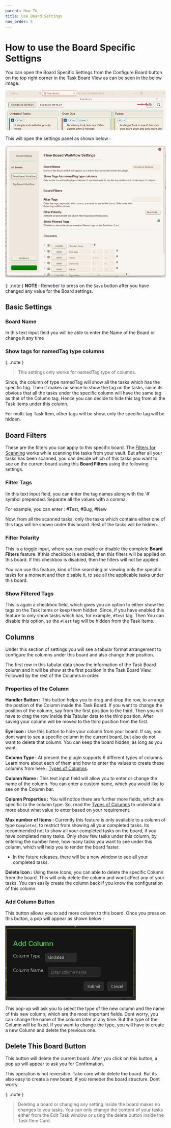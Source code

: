 ```yaml
---
parent: How To
title: Use Board Settings
nav_order: 5
---
```


# How to use the Board Specific Settigns

You can open the Board Specific Settings from the Configure Board button on the top right corner in the Task Board View as can be seen in the below image.

![BoardConfigButton](../../assets/BoardConfigButton.png)

This will open the settings panel as shown below :

![BoardConfigureModal](../../assets/BoardConfigureModal.png)

{: .note }
**NOTE :** Remeber to press on the `Save` button after you have changed any value for the Board settings.

## Basic Settings

### Board Name

In this text input field you will be able to enter the Name of the Board or change it any time

### Show tags for namedTag type columns

{: .note }
> This settings only works for namedTag type of columns.

Since, the column of type namedTag will show all the tasks which has the specific tag. Then it makes no sense to show the tag on the tasks, since its obvious that all the tasks under the specific column will have the same tag as that of the Column tag.
Hence you can decide to hide this tag from all the Task Items under this column.

For multi-tag Task Item, other tags will be show, only the specific tag will be hidden.

## Board Filters

These are the filters you can apply to this specific board. The [Filters for Scanning](../Features/Filters_for_Scanning.md) works while scanning the tasks from your vault. But after all your tasks has been scanned, you can decide which of this tasks you want to see on the current board using this **Board Filters** using the following settings.

### Filter Tags

Iin this text input field, you can enter the tag names along with the '#' symbol prepended. Separate all the values with a comma.

For example, you can enter : #Test, #Bug, #New

Now, from all the scanned tasks, only the tasks which contains either one of this tags will be shown under this board. Rest of the tasks will be hidden.

### Filter Polarity

This is a toggle input, where you can enable or disable the complete **Board Filters** feature.
If this checkbox is enabled, then this filters will be applied on this board.
If this checkbox is disabled, then the filters will not be applied.

You can use ths feature, kind of like searching or viewing only the specific tasks for a moment and then disable it, to see all the applicable tasks under this board.

### Show Filtered Tags

This is again a checkbox field, which gives you an option to either show the tags on the Task Items or keep them hidden. Since, if you have enabled this feature to only show tasks which has, for example, `#Test` tag. Then You can disable this option, so the `#Test` tag will be hidden from the Task Items.

## Columns

Under this section of settings you will see a tabular format arrangement to configure the columns under this board and also change their position.

The first row in this tabular data show the information of the Task Board column and it will be show at the first position in the Task Board View. Followed by the rest of the Columns in order.

### Properties of the Column

**Handler Button :** This button helps you to drag and drop the row, to arrange the postion of the Column inside the Task Board. If you want to change the position of the column, say from the first position to the third. Then you will have to drag the row inside this Tabular data to the third position. After saving your column will be moved to the third position from the first.

**Eye Icon :** Use this button to hide your column from your board. If say, you dont want to see a specific column in the current board, but also do not want to delete that column. You can keep the board hidden, as long as you want.

**Column Type :** At present the plugin supports 6 different types of columns. Learn more about each of them and how to enter the values to create these columns from here : [Types of Columns](../Components/Types_Of_Columns.md).

**Column Name :** This text input field will allow you to enter or change the name of the column. You can enter a custom name, which you would like to see on the Column bar.

**Column Properties :** You will notice there are further more fields, which are specific to the column type. So, read the [Types of Columns](../Components/Types_Of_Columns.md) to understand more about what value to enter based on your requirement.

**Max number of Items :** Currently this feature is only available to a column of type `Completed`, to restrict from showing all your completed tasks. Its recommended not to show all your completed tasks on the board, if you have completed many tasks. Only show few tasks under this column, by entering the number here, how many tasks you want to see under this column, which will help you to render the board faster.

- In the future releases, there will be a new window to see all your completed tasks.

**Delete Icon :** Using these Icons, you can able to delete the specific Column from the board. This will only delete the column and wont affect any of your tasks. You can easily create the column back if you know the configuration of this column.

### Add Column Button

This button allows you to add more column to this board. Once you press on this button, a pop will appear as shown below :

![Add Column PopUp](../../assets/AddColumnModal.png)

This pop-up will ask you to select the type of the new column and the name of this new column, which are the most important fields. Dont worry, you can change the name of the column later at any time. But the type of the Column will be fixed. If you want to change the type, you will have to create a new Column and delete the previous one.

## Delete This Board Button

This button will delete the current board. After you click on this button, a pop up will appear to ask you for Confirmation.

This operation is not reversible. Take care while delete the board. But its also easy to create a new board, if you remeber the board structure. Dont worry.

{: .note }
> Deleting a board or changing any setting inside the board makes no changes to you tasks. You can only change the content of your tasks either from the Edit Task window or using the delete button inside the Task Item Card.
